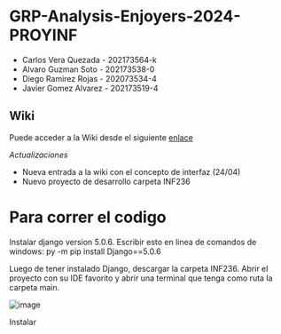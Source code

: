 # GRP-Analysis-Enjoyers-2024-PROYINF

- Carlos Vera Quezada - 202173564-k
- Alvaro Guzman Soto - 202173538-0
- Diego Ramirez Rojas - 202073534-4
- Javier Gomez Alvarez - 202173519-4
  
## Wiki

Puede acceder a la Wiki desde el siguiente [enlace](https://github.com/LaCalmaInc/GRP-Analysis-Enjoyers-2024-PROYINF/wiki)

_Actualizaciones_
- Nueva entrada a la wiki con el concepto de interfaz (24/04)
- Nuevo proyecto de desarrollo carpeta INF236

# Para correr el codigo
  Instalar django version 5.0.6.
  Escribir esto en linea de comandos de windows: py -m pip install Django==5.0.6

  Luego de tener instalado Django, descargar la carpeta INF236.
  Abrir el proyecto con su IDE favorito y abrir una terminal que tenga como ruta la carpeta main.
  
  ![image](https://github.com/LaCalmaInc/GRP-Analysis-Enjoyers-2024-PROYINF/assets/91389965/e97b0546-fcbd-4b86-8e45-5a63afc1da4c)

  
  Instalar
